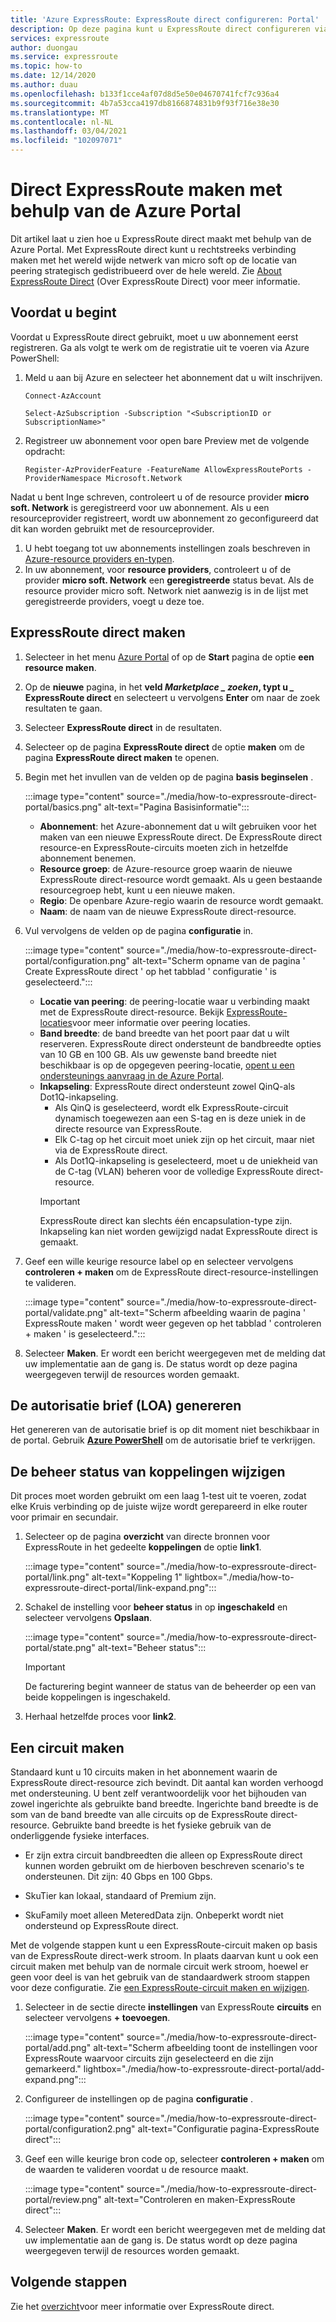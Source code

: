 ```yaml
---
title: 'Azure ExpressRoute: ExpressRoute direct configureren: Portal'
description: Op deze pagina kunt u ExpressRoute direct configureren via de portal.
services: expressroute
author: duongau
ms.service: expressroute
ms.topic: how-to
ms.date: 12/14/2020
ms.author: duau
ms.openlocfilehash: b133f1cce4af07d8d5e50e04670741fcf7c936a4
ms.sourcegitcommit: 4b7a53cca4197db8166874831b9f93f716e38e30
ms.translationtype: MT
ms.contentlocale: nl-NL
ms.lasthandoff: 03/04/2021
ms.locfileid: "102097071"
---
```

# <a name="create-expressroute-direct-using-the-azure-portal"></a>Direct ExpressRoute maken met behulp van de Azure Portal

Dit artikel laat u zien hoe u ExpressRoute direct maakt met behulp van de Azure Portal.
Met ExpressRoute direct kunt u rechtstreeks verbinding maken met het wereld wijde netwerk van micro soft op de locatie van peering strategisch gedistribueerd over de hele wereld. Zie [About ExpressRoute Direct](expressroute-erdirect-about.md) (Over ExpressRoute Direct) voor meer informatie.

## <a name="before-you-begin"></a><a name="before"></a>Voordat u begint

Voordat u ExpressRoute direct gebruikt, moet u uw abonnement eerst registreren. Ga als volgt te werk om de registratie uit te voeren via Azure PowerShell:
1.  Meld u aan bij Azure en selecteer het abonnement dat u wilt inschrijven.

    ```azurepowershell-interactive
    Connect-AzAccount 

    Select-AzSubscription -Subscription "<SubscriptionID or SubscriptionName>"
    ```

2. Registreer uw abonnement voor open bare Preview met de volgende opdracht:
    ```azurepowershell-interactive
    Register-AzProviderFeature -FeatureName AllowExpressRoutePorts -ProviderNamespace Microsoft.Network
    ```

Nadat u bent Inge schreven, controleert u of de resource provider **micro soft. Network** is geregistreerd voor uw abonnement. Als u een resourceprovider registreert, wordt uw abonnement zo geconfigureerd dat dit kan worden gebruikt met de resourceprovider.

1. U hebt toegang tot uw abonnements instellingen zoals beschreven in [Azure-resource providers en-typen](../azure-resource-manager/management/resource-providers-and-types.md).
1. In uw abonnement, voor **resource providers**, controleert u of de provider **micro soft. Network** een **geregistreerde** status bevat. Als de resource provider micro soft. Network niet aanwezig is in de lijst met geregistreerde providers, voegt u deze toe.

## <a name="create-expressroute-direct"></a><a name="create-erdir"></a>ExpressRoute direct maken

1. Selecteer in het menu [Azure Portal](https://portal.azure.com) of op de **Start** pagina de optie **een resource maken**.

1. Op de **nieuwe** pagina, in het **veld _Marketplace _ zoeken_, typt u *_* ExpressRoute direct** en selecteert u vervolgens **Enter** om naar de zoek resultaten te gaan.

1. Selecteer **ExpressRoute direct** in de resultaten.

1. Selecteer op de pagina **ExpressRoute direct** de optie **maken** om de pagina **ExpressRoute direct maken** te openen.

1. Begin met het invullen van de velden op de pagina **basis beginselen** .

    :::image type="content" source="./media/how-to-expressroute-direct-portal/basics.png" alt-text="Pagina Basisinformatie":::

    * **Abonnement**: het Azure-abonnement dat u wilt gebruiken voor het maken van een nieuwe ExpressRoute direct. De ExpressRoute direct resource-en ExpressRoute-circuits moeten zich in hetzelfde abonnement benemen.
    * **Resource groep**: de Azure-resource groep waarin de nieuwe ExpressRoute direct-resource wordt gemaakt. Als u geen bestaande resourcegroep hebt, kunt u een nieuwe maken.
    * **Regio**: De openbare Azure-regio waarin de resource wordt gemaakt.
    * **Naam**: de naam van de nieuwe ExpressRoute direct-resource.

1. Vul vervolgens de velden op de pagina **configuratie** in.

    :::image type="content" source="./media/how-to-expressroute-direct-portal/configuration.png" alt-text="Scherm opname van de pagina ' Create ExpressRoute direct ' op het tabblad ' configuratie ' is geselecteerd.":::

    * **Locatie van peering**: de peering-locatie waar u verbinding maakt met de ExpressRoute direct-resource. Bekijk [ExpressRoute-locaties](expressroute-locations-providers.md)voor meer informatie over peering locaties.
   * **Band breedte**: de band breedte van het poort paar dat u wilt reserveren. ExpressRoute direct ondersteunt de bandbreedte opties van 10 GB en 100 GB. Als uw gewenste band breedte niet beschikbaar is op de opgegeven peering-locatie, [opent u een ondersteunings aanvraag in de Azure Portal](https://aka.ms/azsupt).
   * **Inkapseling**: ExpressRoute direct ondersteunt zowel QinQ-als Dot1Q-inkapseling.
     * Als QinQ is geselecteerd, wordt elk ExpressRoute-circuit dynamisch toegewezen aan een S-tag en is deze uniek in de directe resource van ExpressRoute.
     *  Elk C-tag op het circuit moet uniek zijn op het circuit, maar niet via de ExpressRoute direct.
     * Als Dot1Q-inkapseling is geselecteerd, moet u de uniekheid van de C-tag (VLAN) beheren voor de volledige ExpressRoute direct-resource.
     >[!IMPORTANT]
     >ExpressRoute direct kan slechts één encapsulation-type zijn. Inkapseling kan niet worden gewijzigd nadat ExpressRoute direct is gemaakt.
     >

1. Geef een wille keurige resource label op en selecteer vervolgens **controleren + maken** om de ExpressRoute direct-resource-instellingen te valideren.

    :::image type="content" source="./media/how-to-expressroute-direct-portal/validate.png" alt-text="Scherm afbeelding waarin de pagina ' ExpressRoute maken ' wordt weer gegeven op het tabblad ' controleren + maken ' is geselecteerd.":::

1. Selecteer **Maken**. Er wordt een bericht weergegeven met de melding dat uw implementatie aan de gang is. De status wordt op deze pagina weergegeven terwijl de resources worden gemaakt. 

## <a name="generate-the-letter-of-authorization-loa"></a><a name="authorization"></a>De autorisatie brief (LOA) genereren

Het genereren van de autorisatie brief is op dit moment niet beschikbaar in de portal. Gebruik **[Azure PowerShell](expressroute-howto-erdirect.md#authorization)** om de autorisatie brief te verkrijgen.

## <a name="change-admin-state-of-links"></a><a name="state"></a>De beheer status van koppelingen wijzigen

Dit proces moet worden gebruikt om een laag 1-test uit te voeren, zodat elke Kruis verbinding op de juiste wijze wordt gerepareerd in elke router voor primair en secundair.

1. Selecteer op de pagina **overzicht** van directe bronnen voor ExpressRoute in het gedeelte **koppelingen** de optie **link1**.

    :::image type="content" source="./media/how-to-expressroute-direct-portal/link.png" alt-text="Koppeling 1" lightbox="./media/how-to-expressroute-direct-portal/link-expand.png":::

1. Schakel de instelling voor **beheer status** in op **ingeschakeld** en selecteer vervolgens **Opslaan**.

    :::image type="content" source="./media/how-to-expressroute-direct-portal/state.png" alt-text="Beheer status":::

    >[!IMPORTANT]
    >De facturering begint wanneer de status van de beheerder op een van beide koppelingen is ingeschakeld.
    >

1. Herhaal hetzelfde proces voor **link2**.

## <a name="create-a-circuit"></a><a name="circuit"></a>Een circuit maken

Standaard kunt u 10 circuits maken in het abonnement waarin de ExpressRoute direct-resource zich bevindt. Dit aantal kan worden verhoogd met ondersteuning. U bent zelf verantwoordelijk voor het bijhouden van zowel ingerichte als gebruikte band breedte. Ingerichte band breedte is de som van de band breedte van alle circuits op de ExpressRoute direct-resource. Gebruikte band breedte is het fysieke gebruik van de onderliggende fysieke interfaces.

* Er zijn extra circuit bandbreedten die alleen op ExpressRoute direct kunnen worden gebruikt om de hierboven beschreven scenario's te ondersteunen. Dit zijn: 40 Gbps en 100 Gbps.

* SkuTier kan lokaal, standaard of Premium zijn.

* SkuFamily moet alleen MeteredData zijn. Onbeperkt wordt niet ondersteund op ExpressRoute direct.

Met de volgende stappen kunt u een ExpressRoute-circuit maken op basis van de ExpressRoute direct-werk stroom. In plaats daarvan kunt u ook een circuit maken met behulp van de normale circuit werk stroom, hoewel er geen voor deel is van het gebruik van de standaardwerk stroom stappen voor deze configuratie. Zie [een ExpressRoute-circuit maken en wijzigen](expressroute-howto-circuit-portal-resource-manager.md).

1. Selecteer in de sectie directe **instellingen** van ExpressRoute **circuits** en selecteer vervolgens **+ toevoegen**. 

    :::image type="content" source="./media/how-to-expressroute-direct-portal/add.png" alt-text="Scherm afbeelding toont de instellingen voor ExpressRoute waarvoor circuits zijn geselecteerd en die zijn gemarkeerd." lightbox="./media/how-to-expressroute-direct-portal/add-expand.png":::

1. Configureer de instellingen op de pagina **configuratie** .

   :::image type="content" source="./media/how-to-expressroute-direct-portal/configuration2.png" alt-text="Configuratie pagina-ExpressRoute direct":::

1. Geef een wille keurige bron code op, selecteer **controleren + maken** om de waarden te valideren voordat u de resource maakt.

   :::image type="content" source="./media/how-to-expressroute-direct-portal/review.png" alt-text="Controleren en maken-ExpressRoute direct":::

1. Selecteer **Maken**. Er wordt een bericht weergegeven met de melding dat uw implementatie aan de gang is. De status wordt op deze pagina weergegeven terwijl de resources worden gemaakt. 

## <a name="next-steps"></a>Volgende stappen

Zie het [overzicht](expressroute-erdirect-about.md)voor meer informatie over ExpressRoute direct.
